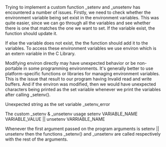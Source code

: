 Trying to implement a custom function _setenv and _unsetenv has encountered a number of issues. Firstly, we need to check whether the environment variable being set exist in the environment variables. This was quite easier, since we can go through all the variables and see whether there is one that matches the one we want to set. If the variable exist, the function should update it.

If else the variable does not exist, the the function should add it to the variables. To access these environment variables we use environ which is an extern variable in the C Library.

Modifying environ directly may have unexpected behavior or be non-portable in some programming environments. It's generally better to use platform-specific functions or libraries for managing environment variables. This is the issue that result to our program having Invalid read and write buffers. And if the environ was modified, then we would have unexpected characters being printed as the set variable whenever we print the variables after calling _setenv().

Unexpected string as the set variable
_setenv_error

The custom _setenv & _unsetenv usage
setenv VARIABLE_NAME VARIABLE_VALUE || unsetenv VARRIABLE_NAME

Whenever the first argument passed on the program arguments is setenv || unsetenv then the functions _setenv() and _unsetenv are called respectively with the rest of the arguments.
